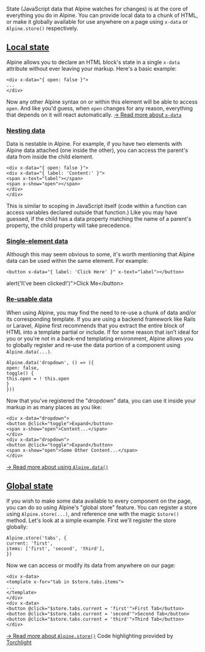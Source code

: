 State (JavaScript data that Alpine watches for changes) is at the core of everything you do in Alpine. You can provide local data to a chunk of HTML, or make it globally available for use anywhere on a page using `x-data` or `Alpine.store()` respectively.


## [Local state](#local-state-x-data)


Alpine allows you to declare an HTML block's state in a single `x-data` attribute without ever leaving your markup.
Here's a basic example:
```
<div x-data="{ open: false }">
...
</div>
```
Now any other Alpine syntax on or within this element will be able to access `open`. And like you'd guess, when `open` changes for any reason, everything that depends on it will react automatically.
[→ Read more about `x-data`](https://alpinejs.dev/directives/data)


### [Nesting data](#nesting-data)


Data is nestable in Alpine. For example, if you have two elements with Alpine data attached (one inside the other), you can access the parent's data from inside the child element.
```
<div x-data="{ open: false }">
<div x-data="{ label: 'Content:' }">
<span x-text="label"></span>
<span x-show="open"></span>
</div>
</div>
```
This is similar to scoping in JavaScript itself (code within a function can access variables declared outside that function.)
Like you may have guessed, if the child has a data property matching the name of a parent's property, the child property will take precedence.


### [Single-element data](#single-element-data)


Although this may seem obvious to some, it's worth mentioning that Alpine data can be used within the same element. For example:
```
<button x-data="{ label: 'Click Here' }" x-text="label"></button>
```
alert('I\\'ve been clicked!')"\>Click Me</button\>


### [Re-usable data](#re-usable-data)


When using Alpine, you may find the need to re-use a chunk of data and/or its corresponding template.
If you are using a backend framework like Rails or Laravel, Alpine first recommends that you extract the entire block of HTML into a template partial or include.
If for some reason that isn't ideal for you or you're not in a back-end templating environment, Alpine allows you to globally register and re-use the data portion of a component using `Alpine.data(...)`.
```
Alpine.data('dropdown', () => ({
open: false,
toggle() {
this.open = ! this.open
}
}))
```
Now that you've registered the "dropdown" data, you can use it inside your markup in as many places as you like:
```
<div x-data="dropdown">
<button @click="toggle">Expand</button>
<span x-show="open">Content...</span>
</div>
<div x-data="dropdown">
<button @click="toggle">Expand</button>
<span x-show="open">Some Other Content...</span>
</div>
```
[→ Read more about using `Alpine.data()`](https://alpinejs.dev/globals/alpine-data)


## [Global state](#global-state)


If you wish to make some data available to every component on the page, you can do so using Alpine's "global store" feature.
You can register a store using `Alpine.store(...)`, and reference one with the magic `$store()` method.
Let's look at a simple example. First we'll register the store globally:
```
Alpine.store('tabs', {
current: 'first',
items: ['first', 'second', 'third'],
})
```
Now we can access or modify its data from anywhere on our page:
```
<div x-data>
<template x-for="tab in $store.tabs.items">
...
</template>
</div>
<div x-data>
<button @click="$store.tabs.current = 'first'">First Tab</button>
<button @click="$store.tabs.current = 'second'">Second Tab</button>
<button @click="$store.tabs.current = 'third'">Third Tab</button>
</div>
```
[→ Read more about `Alpine.store()`](https://alpinejs.dev/globals/alpine-store)
Code highlighting provided by [Torchlight](https://torchlight.dev/)